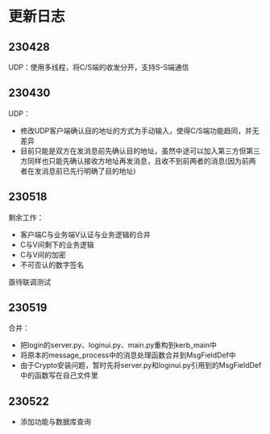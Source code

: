 <!--
 * @Author: Thoma411
 * @Date: 2023-04-30 23:49:24
 * @LastEditTime: 2023-05-18 23:15:52
 * @Description: 更新日志
-->
# 更新日志

## 230428

UDP：使用多线程，将C/S端的收发分开，支持S-S端通信

## 230430

UDP：

* 修改UDP客户端确认目的地址的方式为手动输入，使得C/S端功能趋同，并无差异
* 目前只能是双方在发消息前先确认目的地址，虽然中途可以加入第三方但第三方同样也只能先确认接收方地址再发消息，且收不到前两者的消息(因为前两者在发消息前已先行明确了目的地址)

## 230518

剩余工作：

* 客户端C与业务端V认证与业务逻辑的合并
* C与V间剩下的业务逻辑
* C与V间的加密
* 不可否认的数字签名

亟待联调测试

## 230519

合并：
* 把login的server.py、loginui.py、main.py重构到kerb_main中
* 将原本的message_process中的消息处理函数合并到MsgFieldDef中
* 由于Crypto安装问题，暂时先将server.py和loginui.py引用到的MsgFieldDef中的函数写在自己文件里

## 230522

* 添加功能与数据库查询
